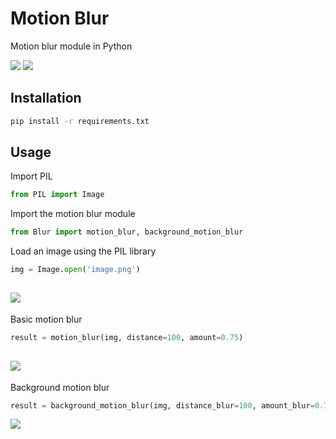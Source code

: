 # Motion Blur
Motion blur module in Python

![](https://cdn.discordapp.com/attachments/1120417968032063538/1194679612769304717/basic_blur.png?ex=65b13b17&is=659ec617&hm=ebfde91b36e9afb5e6066c44ed01b129c9a573c75f2cb4c74868dabf21cd17a5&)
![](https://cdn.discordapp.com/attachments/1120417968032063538/1194683576709550080/bg_blur.png?ex=65b13ec8&is=659ec9c8&hm=d7e6b2c543518e7450ac25db5aa222a7f7f8047018ac2cca0df0a0d31468fa4f&)

## Installation
```bash
pip install -r requirements.txt
```

## Usage
Import PIL
```python
from PIL import Image
```
Import the motion blur module
```python
from Blur import motion_blur, background_motion_blur
```

Load an image using the PIL library
```python
img = Image.open('image.png')
```
![](https://cdn.discordapp.com/attachments/1120417968032063538/1194679023243120690/image-normal.png?ex=65b13a8b&is=659ec58b&hm=1510b72453dafba78d3068e02e043b0abed6314dd712845d7af6810d8b2a4da4&)
---

Basic motion blur
```python
result = motion_blur(img, distance=100, amount=0.75)
```
![](https://cdn.discordapp.com/attachments/1120417968032063538/1194679612769304717/basic_blur.png?ex=65b13b17&is=659ec617&hm=ebfde91b36e9afb5e6066c44ed01b129c9a573c75f2cb4c74868dabf21cd17a5&)
---

Background motion blur
```python
result = background_motion_blur(img, distance_blur=100, amount_blur=0.75, amount_subject=1.0)
```
![](https://cdn.discordapp.com/attachments/1120417968032063538/1194683576709550080/bg_blur.png?ex=65b13ec8&is=659ec9c8&hm=d7e6b2c543518e7450ac25db5aa222a7f7f8047018ac2cca0df0a0d31468fa4f&)
